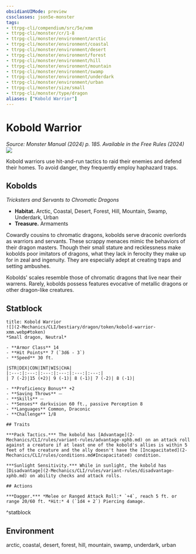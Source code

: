 ```yaml
---
obsidianUIMode: preview
cssclasses: json5e-monster
tags:
- ttrpg-cli/compendium/src/5e/xmm
- ttrpg-cli/monster/cr/1-8
- ttrpg-cli/monster/environment/arctic
- ttrpg-cli/monster/environment/coastal
- ttrpg-cli/monster/environment/desert
- ttrpg-cli/monster/environment/forest
- ttrpg-cli/monster/environment/hill
- ttrpg-cli/monster/environment/mountain
- ttrpg-cli/monster/environment/swamp
- ttrpg-cli/monster/environment/underdark
- ttrpg-cli/monster/environment/urban
- ttrpg-cli/monster/size/small
- ttrpg-cli/monster/type/dragon
aliases: ["Kobold Warrior"]
---
```

# Kobold Warrior
*Source: Monster Manual (2024) p. 185. Available in the Free Rules (2024)*  
![](2-Mechanics/CLI/bestiary/dragon/img/kobolds.webp#right)

Kobold warriors use hit-and-run tactics to raid their enemies and defend their homes. To avoid danger, they frequently employ haphazard traps.

## Kobolds

*Tricksters and Servants to Chromatic Dragons*

- **Habitat.** Arctic, Coastal, Desert, Forest, Hill, Mountain, Swamp, Underdark, Urban  
- **Treasure.** Armaments  

Cowardly cousins to chromatic dragons, kobolds serve draconic overlords as warriors and servants. These scrappy menaces mimic the behaviors of their dragon masters. Though their small stature and recklessness make kobolds poor imitators of dragons, what they lack in ferocity they make up for in zeal and ingenuity. They are especially adept at creating traps and setting ambushes.

Kobolds' scales resemble those of chromatic dragons that live near their warrens. Rarely, kobolds possess features evocative of metallic dragons or other dragon-like creatures.

## Statblock

```ad-statblock
title: Kobold Warrior
![](2-Mechanics/CLI/bestiary/dragon/token/kobold-warrior-xmm.webp#token)
*Small dragon, Neutral*

- **Armor Class** 14 
- **Hit Points** 7 (`3d6 - 3`) 
- **Speed** 30 ft.

|STR|DEX|CON|INT|WIS|CHA|
|:---:|:---:|:---:|:---:|:---:|:---:|
| 7 (-2)|15 (+2)| 9 (-1)| 8 (-1)| 7 (-2)| 8 (-1)|

- **Proficiency Bonus** +2
- **Saving Throws** ⏤
- **Skills** ⏤
- **Senses** darkvision 60 ft., passive Perception 8
- **Languages** Common, Draconic
- **Challenge** 1/8

## Traits

***Pack Tactics.*** The kobold has [Advantage](2-Mechanics/CLI/rules/variant-rules/advantage-xphb.md) on an attack roll against a creature if at least one of the kobold's allies is within 5 feet of the creature and the ally doesn't have the [Incapacitated](2-Mechanics/CLI/rules/conditions.md#Incapacitated) condition.

***Sunlight Sensitivity.*** While in sunlight, the kobold has [Disadvantage](2-Mechanics/CLI/rules/variant-rules/disadvantage-xphb.md) on ability checks and attack rolls.

## Actions

***Dagger.*** *Melee or Ranged Attack Roll:* `+4`, reach 5 ft. or range 20/60 ft. *Hit:* 4 (`1d4 + 2`) Piercing damage.
```
^statblock

## Environment

arctic, coastal, desert, forest, hill, mountain, swamp, underdark, urban